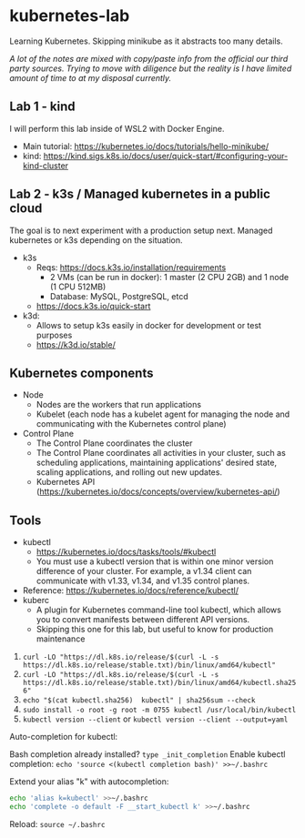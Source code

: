 # kubernetes-lab

Learning Kubernetes. Skipping minikube as it abstracts too many details.

*A lot of the notes are mixed with copy/paste info from the official our third party sources. Trying to move with diligence but the reality is I have limited amount of time to at my disposal currently.*


## Lab 1 - kind

I will perform this lab inside of WSL2 with Docker Engine.

* Main tutorial: https://kubernetes.io/docs/tutorials/hello-minikube/
* kind: https://kind.sigs.k8s.io/docs/user/quick-start/#configuring-your-kind-cluster


## Lab 2 - k3s / Managed kubernetes in a public cloud

The goal is to next experiment with a production setup next. Managed kubernetes or k3s depending on the situation.

* k3s
    - Reqs: https://docs.k3s.io/installation/requirements
        - 2 VMs (can be run in docker): 1 master (2 CPU 2GB) and 1 node (1 CPU 512MB)
        - Database: MySQL, PostgreSQL, etcd
    - https://docs.k3s.io/quick-start
* k3d:
    - Allows to setup k3s easily in docker for development or test purposes
    - https://k3d.io/stable/



## Kubernetes components

* Node
    - Nodes are the workers that run applications
    - Kubelet (each node has a kubelet agent for managing the node and communicating with the Kubernetes control plane)
* Control Plane
    - The Control Plane coordinates the cluster
    - The Control Plane coordinates all activities in your cluster, such as scheduling applications, maintaining applications' desired state, scaling applications, and rolling out new updates.
    - Kubernetes API (https://kubernetes.io/docs/concepts/overview/kubernetes-api/)


## Tools

* kubectl
    - https://kubernetes.io/docs/tasks/tools/#kubectl
    - You must use a kubectl version that is within one minor version difference of your cluster. For example, a v1.34 client can communicate with v1.33, v1.34, and v1.35 control planes.
* Reference: https://kubernetes.io/docs/reference/kubectl/
* kuberc
    - A plugin for Kubernetes command-line tool kubectl, which allows you to convert manifests between different API versions.
    - Skipping this one for this lab, but useful to know for production maintenance

1. `curl -LO "https://dl.k8s.io/release/$(curl -L -s https://dl.k8s.io/release/stable.txt)/bin/linux/amd64/kubectl"`
2. `curl -LO "https://dl.k8s.io/release/$(curl -L -s https://dl.k8s.io/release/stable.txt)/bin/linux/amd64/kubectl.sha256"`
3. `echo "$(cat kubectl.sha256)  kubectl" | sha256sum --check`
4. `sudo install -o root -g root -m 0755 kubectl /usr/local/bin/kubectl`
5. `kubectl version --client` or `kubectl version --client --output=yaml`

Auto-completion for kubectl:

Bash completion already installed? `type _init_completion`
Enable kubectl completion: `echo 'source <(kubectl completion bash)' >>~/.bashrc`

Extend your alias "k" with autocompletion:
~~~~bash
echo 'alias k=kubectl' >>~/.bashrc
echo 'complete -o default -F __start_kubectl k' >>~/.bashrc
~~~~

Reload: `source ~/.bashrc`


